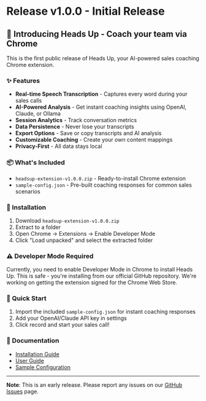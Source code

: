 # Release v1.0.0 - Initial Release

## 🎉 Introducing Heads Up - Coach your team via Chrome

This is the first public release of Heads Up, your AI-powered sales coaching Chrome extension.

### ✨ Features

- **Real-time Speech Transcription** - Captures every word during your sales calls
- **AI-Powered Analysis** - Get instant coaching insights using OpenAI, Claude, or Ollama
- **Session Analytics** - Track conversation metrics
- **Data Persistence** - Never lose your transcripts
- **Export Options** - Save or copy transcripts and AI analysis
- **Customizable Coaching** - Create your own content mappings
- **Privacy-First** - All data stays local

### 📦 What's Included

- `headsup-extension-v1.0.0.zip` - Ready-to-install Chrome extension
- `sample-config.json` - Pre-built coaching responses for common sales scenarios

### 🚀 Installation

1. Download `headsup-extension-v1.0.0.zip`
2. Extract to a folder
3. Open Chrome → Extensions → Enable Developer Mode
4. Click "Load unpacked" and select the extracted folder

### ⚠️ Developer Mode Required

Currently, you need to enable Developer Mode in Chrome to install Heads Up. This is safe - you're installing from our official GitHub repository. We're working on getting the extension signed for the Chrome Web Store.

### 🔧 Quick Start

1. Import the included `sample-config.json` for instant coaching responses
2. Add your OpenAI/Claude API key in settings
3. Click record and start your sales call!

### 📖 Documentation

- [Installation Guide](README.md#-installation)
- [User Guide](USERGUIDE.md)
- [Sample Configuration](sample-config.json)

---

**Note**: This is an early release. Please report any issues on our [GitHub Issues](https://github.com/justynroberts/headsup/issues) page.